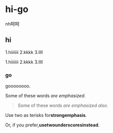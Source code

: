 # hi-go

nh呵呵

## hi

1.hiiiiiii
2.kkkk
3.llll

  1.hiiiiiii
  2.kkkk
  3.llll

### go

goooooooo.

Some of these words *are emphasized*.

>Some of these words _are emphasized also_.

Use two as terisks for**strongemphasis**.

Or, if you prefer,__usetwounderscoresinstead__.